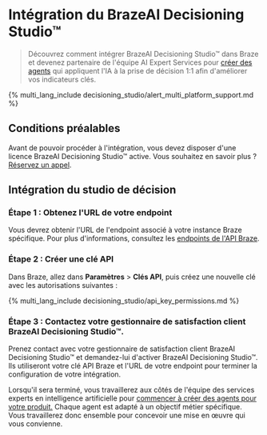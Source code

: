 # Intégration du BrazeAI Decisioning Studio™

> Découvrez comment intégrer BrazeAI Decisioning Studio™ dans Braze et devenez partenaire de l'équipe AI Expert Services pour [créer des agents]({{site.baseurl}}/user_guide/brazeai/decisioning_studio/building_agents) qui appliquent l'IA à la prise de décision 1:1 afin d'améliorer vos indicateurs clés.

{% multi_lang_include decisioning_studio/alert_multi_platform_support.md %}

## Conditions préalables

Avant de pouvoir procéder à l'intégration, vous devez disposer d'une licence BrazeAI Decisioning Studio™ active. Vous souhaitez en savoir plus ? [Réservez un appel](https://www.braze.com/get-started/).

## Intégration du studio de décision

### Étape 1 : Obtenez l'URL de votre endpoint

Vous devrez obtenir l'URL de l'endpoint associé à votre instance Braze spécifique. Pour plus d'informations, consultez les [endpoints de l'API Braze]({{site.baseurl}}/developer_guide/rest_api/basics/#endpoints).

### Étape 2 : Créer une clé API

Dans Braze, allez dans **Paramètres** > **Clés API**, puis créez une nouvelle clé avec les autorisations suivantes :

{% multi_lang_include decisioning_studio/api_key_permissions.md %}

### Étape 3 : Contactez votre gestionnaire de satisfaction client BrazeAI Decisioning Studio™.

Prenez contact avec votre gestionnaire de satisfaction client BrazeAI Decisioning Studio™ et demandez-lui d'activer BrazeAI Decisioning Studio™. Ils utiliseront votre clé API Braze et l'URL de votre endpoint pour terminer la configuration de votre intégration.

Lorsqu'il sera terminé, vous travaillerez aux côtés de l'équipe des services experts en intelligence artificielle pour [commencer à créer des agents pour votre produit.]({{site.baseurl}}/user_guide/brazeai/decisioning_studio/building_agents) Chaque agent est adapté à un objectif métier spécifique. Vous travaillerez donc ensemble pour concevoir une mise en œuvre qui vous convienne.
